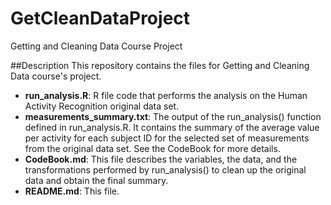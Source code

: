# GetCleanDataProject
Getting and Cleaning Data Course Project

##Description
This repository contains the files for Getting and Cleaning Data course's project.

+ **run_analysis.R**: R file code that performs the analysis on the Human Activity Recognition original data set.
+ **measurements_summary.txt**: The output of the run_analysis() function defined in run_analysis.R. It contains the summary of the average value per activity for each subject ID for the selected set of measurements from the original data set. See the CodeBook for more details.
+ **CodeBook.md**: This file describes the variables, the data, and the transformations performed by run_analysis() to clean up the original data and obtain the final summary.
+ **README.md**: This file.
